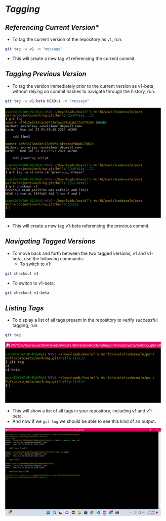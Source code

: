 # _*Tagging*_

## _*Referencing Current Version**_

- To tag the current version of the repository as ``v1``, run:

```bash
git tag -a v1 -m "message"
```

- This will create a new tag v1 referencing the current commit.

## _*Tagging Previous Version*_

- To tag the version immediately prior to the current version as v1-beta, without relying on commit hashes to navigate through the history, run:

```bash
git tag -a v1-beta HEAD~1 -m "message"
```

<img src="Screenshot (20).png">

- This will create a new tag v1-beta referencing the previous commit.

## _*Navigating Tagged Versions*_

- To move back and forth between the two tagged versions, v1 and v1-beta, use the following commands:
  - To switch to v1:

```bash
git checkout v1
```

- To switch to v1-beta:

```bash
git checkout v1-beta
```

## _*Listing Tags*_

- To display a list of all tags present in the repository to verify successful tagging, run:

```bash
git tag
```

<img src="Screenshot (21).png">

- This will show a list of all tags in your repository, including v1 and v1-beta.
- And now if we `git log` we should be able to see this kind of an output.

![alt text](<Screenshot (22).png>)
